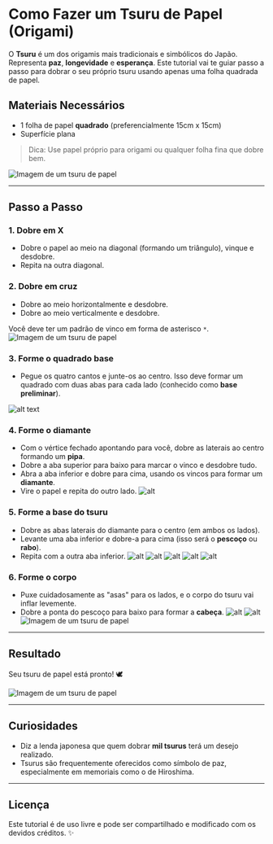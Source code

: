 # Como Fazer um Tsuru de Papel (Origami)

O **Tsuru** é um dos origamis mais tradicionais e simbólicos do Japão. Representa **paz**, **longevidade** e **esperança**. Este tutorial vai te guiar passo a passo para dobrar o seu próprio tsuru usando apenas uma folha quadrada de papel.

## Materiais Necessários

- 1 folha de papel **quadrado** (preferencialmente 15cm x 15cm)
- Superfície plana

> Dica: Use papel próprio para origami ou qualquer folha fina que dobre bem.
 
![Imagem de um tsuru de papel](img/PXL_20250514_150844977.PORTRAIT.jpg)

---

## Passo a Passo

### 1. Dobre em X
- Dobre o papel ao meio na diagonal (formando um triângulo), vinque e desdobre.
- Repita na outra diagonal.

### 2. Dobre em cruz
- Dobre ao meio horizontalmente e desdobre.
- Dobre ao meio verticalmente e desdobre.

Você deve ter um padrão de vinco em forma de asterisco `*`.
![Imagem de um tsuru de papel](img/Captura%20de%20tela%202025-05-14%20170130.png)

### 3. Forme o quadrado base
- Pegue os quatro cantos e junte-os ao centro. Isso deve formar um quadrado com duas abas para cada lado (conhecido como **base preliminar**).

![alt text](img/PXL_20250514_152636203.jpg)

### 4. Forme o diamante
- Com o vértice fechado apontando para você, dobre as laterais ao centro formando um **pipa**.
- Dobre a aba superior para baixo para marcar o vinco e desdobre tudo.
- Abra a aba inferior e dobre para cima, usando os vincos para formar um **diamante**.
- Vire o papel e repita do outro lado.
![alt](img/PXL_20250514_163229031.PORTRAIT.jpg)

### 5. Forme a base do tsuru
- Dobre as abas laterais do diamante para o centro (em ambos os lados).
- Levante uma aba inferior e dobre-a para cima (isso será o **pescoço** ou **rabo**).
- Repita com a outra aba inferior.
![alt](img/PXL_20250514_163451963.jpg)
![alt](img/PXL_20250514_163524910.jpg)
![alt](img/PXL_20250514_163613964.jpg)
![alt](img/PXL_20250514_163932683.jpg)
![alt](img/PXL_20250514_164147190.PORTRAIT.jpg)


### 6. Forme o corpo
- Puxe cuidadosamente as "asas" para os lados, e o corpo do tsuru vai inflar levemente.
- Dobre a ponta do pescoço para baixo para formar a **cabeça**.
![alt](img/PXL_20250514_164256549.PORTRAIT.jpg)
![alt](img/PXL_20250514_164347157.PORTRAIT.jpg)
![Imagem de um tsuru de papel](img/PXL_20250514_164522645.jpg)


---

## Resultado

Seu tsuru de papel está pronto! 🕊️


![Imagem de um tsuru de papel](img/PXL_20250514_164512146.jpg)


---

## Curiosidades

- Diz a lenda japonesa que quem dobrar **mil tsurus** terá um desejo realizado.
- Tsurus são frequentemente oferecidos como símbolo de paz, especialmente em memoriais como o de Hiroshima.

---

## Licença

Este tutorial é de uso livre e pode ser compartilhado e modificado com os devidos créditos. ✨
